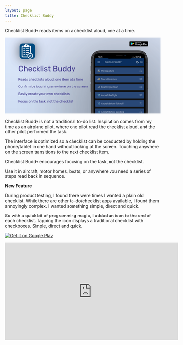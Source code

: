 ```yaml
---
layout: page  
title: Checklist Buddy
---
```


Checklist Buddy reads items on a checklist aloud, one at a time.

![Banner Image](cdn/images/checklist-buddy/marketing-banner.png)

Checklist Buddy is not a traditional to-do list. 
Inspiration comes from my time as an airplane pilot, where one pilot 
read the checklist aloud, and the other pilot performed the task.

The interface is optimized so a checklist can be conducted by holding 
the phone/tablet in one hand without looking at the screen. Touching 
anywhere on the screen transitions to the next checklist item.

Checklist Buddy encourages focusing on the task, not the checklist.

Use it in aircraft, motor homes, boats, or anywhere you need a series
of steps read back in sequence.

**New Feature**

During product testing, I found there were times I wanted a plain old checklist.
While there are other to-do/checklist apps available, I found them annoyingly complex.
I wanted something simple, direct and quick.

So with a quick bit of programming magic, I added an icon to the end of each checklist.
Tapping the icon displays a traditional checklist with checkboxes. Simple, direct and quick. 


<a href='https://play.google.com/store/apps/details?id=net.mike_ward.checklistbuddy&pcampaignid=pcampaignidMKT-Other-global-all-co-prtnr-py-PartBadge-Mar2515-1'><img alt='Get it on Google Play' src='https://play.google.com/intl/en_us/badges/static/images/badges/en_badge_web_generic.png' style="width: 15rem"/></a>

<iframe width="560" height="315" src="https://www.youtube.com/embed/eLRumjjtkvo?si=ewU1DwOoV4brCiNC&amp;start=5" title="YouTube video player" frameborder="0" allow="accelerometer; autoplay; clipboard-write; encrypted-media; gyroscope; picture-in-picture; web-share" allowfullscreen></iframe>